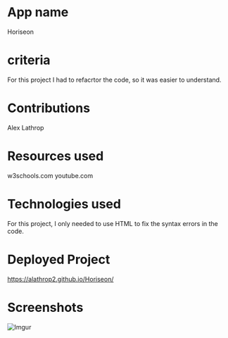 # App name

Horiseon

# criteria

For this project I had to refacrtor the code, so it was easier to understand.

# Contributions

Alex Lathrop

# Resources used

w3schools.com
youtube.com

# Technologies used

For this project, I only needed to use HTML to fix the syntax errors in the code.

# Deployed Project

https://alathrop2.github.io/Horiseon/

# Screenshots

![Imgur](https://i.imgur.com/7jOnzWo.png)
